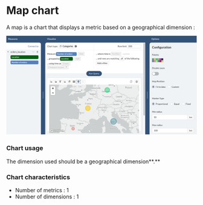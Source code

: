 # Map chart

A map is a chart that displays a metric based on a geographical dimension :

![](<../../../.gitbook/assets/image (181).png>)

### Chart usage

The dimension used should be a geographical dimension**.**

### **Chart characteristics**

* Number of metrics : 1
* Number of dimensions : 1



